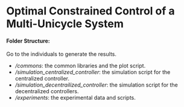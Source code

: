 # Optimal Constrained Control of a Multi-Unicycle System

#### Folder Structure:

Go to the individuals to generate the results.

- */commons*: the common libraries and the plot script.
- */simulation_centralized_controller*: the simulation script for the centralized controller. 
- */simulation_decentrailized_controller*: the simulation script for the decentralized controllers.
- */experiments*: the experimental data and scripts.






 

